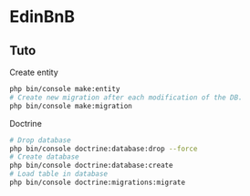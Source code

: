 # EdinBnB

## Tuto

Create entity
``` bash
php bin/console make:entity
# Create new migration after each modification of the DB.
php bin/console make:migration
```

Doctrine
``` bash
# Drop database
php bin/console doctrine:database:drop --force
# Create database
php bin/console doctrine:database:create
# Load table in database
php bin/console doctrine:migrations:migrate
```